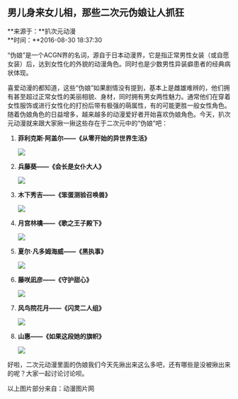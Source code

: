 ## 男儿身来女儿相，那些二次元伪娘让人抓狂

**来源于：**扒次元动漫  
**时间：**2016-08-30 18:37:30  

“伪娘”是一个ACGN界的名词，源自于日本动漫界，它是指正常男性女装（或自愿女装）后，达到女性化的外貌的动漫角色。同时也是少数男性异装癖患者的经典病状体现。

喜爱动漫的都知道，这些“伪娘”如果剧情没有提到，基本上是雌雄难辨的，他们拥有甚至超过正常女性的美丽相貌、身材，同时拥有男女两性魅力。通常他们在穿着女性服饰或进行女性化的打扮后带有极强的萌属性，有的可能更胜一般女性角色。随着伪娘角色的日益增多，越来越多的动漫爱好者开始喜欢伪娘角色。今天，扒次元动漫就来跟大家揪一揪这些存在于二次元中的“伪娘”吧：

1. **菲利克斯·阿盖尔——《从零开始的异世界生活》**

   ![](http://img.mp.sohu.com/upload/20160830/6bb44de9ab3944bd97aaa0d25b515a1a.png)

2. **兵藤葵——《会长是女仆大人》**

   ![](http://img.mp.sohu.com/upload/20160830/13c1c8c53c804ed09fcb53d3d0d91b83_th.jpeg)

3. **木下秀吉——《笨蛋测验召唤兽》**

   ![](http://img.mp.sohu.com/upload/20160830/bbdf80d9e6d14909893e0a3ae8953656_th.jpg)

4. **月宫林檎——《歌之王子殿下》**

   ![](http://img.mp.sohu.com/upload/20160830/df86466874844d569772223059aa44f9_th.jpg)

5. **夏尔·凡多姆海威——《黑执事》**

   ![](http://img.mp.sohu.com/upload/20160830/4cc08e78d4d941959550a57554d9b441_th.jpg)

6. **藤咲凪彦——《守护甜心》**

   ![](http://img.mp.sohu.com/upload/20160830/d6a46420ab99428a96508ac6edafd1aa_th.jpg)

7. **风鸟院花月——《闪灵二人组》**

   ![](http://img.mp.sohu.com/upload/20160830/9faaf16cb56c453eb5c8a95e8c233c43_th.jpg)

8. **山惠——《如果这段她的旗帜》**

   ![](http://img.mp.sohu.com/upload/20160830/5bb306420b694c559bd481b2e921a59d_th.jpg)

好啦，二次元动漫里面的伪娘我们今天先揪出来这么多吧，还有哪些是没被揪出来的呢？大家一起讨论讨论呗。

以上图片部分来自：动漫图片网